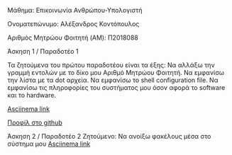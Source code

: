 Μάθημα: Επικοινωνία Ανθρώπου-Υπολογιστή

Ονοματεπώνυμο: Αλέξανδρος Κοντόπουλος

Αριθμός Μητρώου Φοιτητή (AM): Π2018088

Άσκηση 1 / Παραδοτέο 1

Τα ζητούμενα του πρώτου παραδοτέου είναι τα έξης:
Να αλλάξω την γραμμή εντολών με το δίκο μου Αριθμό Μητρώου Φοιτητή.
Να εμφανίσω την λίστα με τα dot αρχεία.
Να εμφανίσω το shell configuration file.
Να εμφανίσω τις πληροφορίες του συστήματος μου όσον αφορά το software και το hardware.

[Asciinema link](https://asciinema.org/a/275458 'Asciinema link')

[Προφίλ στο github](https://github.com/AlexKontop 'Προφίλ στο github')


Άσκηση 2 / Παραδοτέο 2
Ζητούμενο: Να ανοίξω φακέλους μέσα στο σύστημα μου
[Asciinema link](https://asciinema.org/a/278916 'Asciinema link')
